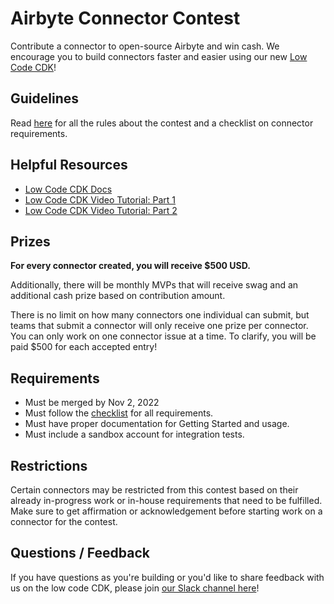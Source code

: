 # Airbyte Connector Contest
Contribute a connector to open-source Airbyte and win cash. We encourage you to build connectors faster and easier using our new [Low Code CDK](https://docs.airbyte.com/connector-development/config-based/)!

## Guidelines

Read [here](GUIDELINES.md) for all the rules about the contest and a checklist on connector requirements.

## Helpful Resources

* [Low Code CDK Docs](https://docs.airbyte.com/connector-development/config-based/)
* [Low Code CDK Video Tutorial: Part 1](https://youtu.be/i7VSL2bDvmw)
* [Low Code CDK Video Tutorial: Part 2](https://youtu.be/LQ2RqsrxIRc)
<!--- [Python CDK Docs](https://docs.airbyte.io/connector-development)
* [CDK Tutorial: Creating an HTTP API Source](https://docs.airbyte.io/connector-development/tutorials/cdk-tutorial-python-http)
* [CDK Tutorial: HTTP API Source Speedrun](https://docs.airbyte.io/connector-development/tutorials/cdk-speedrun)
* [CDK Video: HTTP API Source Speedrun](https://www.youtube.com/watch?v=kJ3hLoNfz_E&t=4s&ab_channel=Airbyte) --->

## Prizes

**For every connector created, you will receive $500 USD.**

Additionally, there will be monthly MVPs that will receive swag and an additional cash prize based on contribution amount.

There is no limit on how many connectors one individual can submit, but teams that submit a connector will only receive one prize per connector. You can only work on one connector issue at a time. To clarify, you will be paid $500 for each accepted entry!

## Requirements
* Must be merged by Nov 2, 2022
* Must follow the [checklist](https://github.com/airbytehq/connector-contest/blob/main/GUIDELINES.md#connector-checklist) for all requirements.
* Must have proper documentation for Getting Started and usage.
* Must include a sandbox account for integration tests.

## Restrictions
Certain connectors may be restricted from this contest based on their already in-progress work or in-house requirements that need to be fulfilled. Make sure to get affirmation or acknowledgement before starting work on a connector for the contest.

## Questions / Feedback
If you have questions as you're building or you'd like to share feedback with us on the low code CDK, please join [our Slack channel here](https://join.slack.com/share/enQtNDEzMjUzNTQ5OTg0Ny0xN2I2MDU4NGFkOTNlYzZlN2JmMGIzOTgyMjU1ODk1MDIzZWM5YTAzMThkMDFkNzgzNWNjNzljOGU1MmRhMDIw)!
